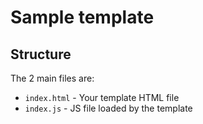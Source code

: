# Sample template

## Structure

The 2 main files are:

- `index.html` - Your template HTML file
- `index.js` - JS file loaded by the template